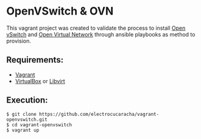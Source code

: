 # OpenVSwitch & OVN

This vagrant project was created to validate the process to install
[Open vSwitch][1] and [Open Virtual Network][2] through ansible
playbooks as method to provision.

## Requirements:

  * [Vagrant][3]
  * [VirtualBox][4] or [Libvirt][5]

## Execution:

    $ git clone https://github.com/electrocucaracha/vagrant-openvswitch.git
    $ cd vagrant-openvswitch
    $ vagrant up

[1]: http://docs.openvswitch.org/en/latest/topics/#ovs
[2]: http://docs.openvswitch.org/en/latest/topics/#ovn
[3]: https://www.vagrantup.com/downloads.html
[4]: https://www.virtualbox.org/wiki/Downloads
[5]: http://libvirt.org/downloads.html
